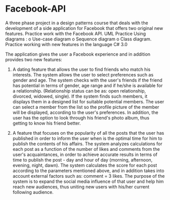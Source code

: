 # Facebook-API
A three phase project in a design patterns course that deals with the development of a side application for Facebook that offers two original new features. Practice work with the Facebook API. UML Practice Using diagrams : o Use-case diagram o Sequence diagram o Class diagram. Practice working with new features in the language C# 3.0

The application gives the user a Facebook experience and in addition provides two new features:

1. A dating feature that allows the user to find friends who match his interests. The system allows the user to select preferences such as gender and age. The system checks with the user's friends if the friend has potential in terms of gender, age range and if he/she is available for a relationship. (Relationship status can be as: open relationship, divorced, widowed, single).
If the system finds such members, it displays them in a designed list for suitable potential members. The user can select a member from the list so the profile picture of the member will be displayed, according to the user's preferences.
In addition, the user has the option to look through his friend's photo album, thus getting to know his friend better.

2. A feature that focuses on the popularity of all the posts that the user has published in order to inform the user when is the optimal time for him to publish the contents of his affairs.
The system analyzes calculations for each post as a function of the number of likes and comments from the user's acquaintances, in order to achieve accurate results in terms of time to publish the post - day and hour of day (morning, afternoon, evening, night, dawn).
The system calculates the score for each post according to the parameters mentioned above, and in addition takes into account external factors such as: comment = 3 likes.
The purpose of the system is to expand the social media influence of that user and help him reach new audiences, thus uniting new users with his/her current following audience.
